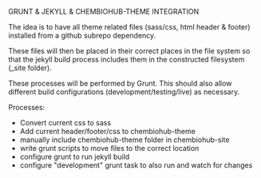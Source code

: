 GRUNT & JEKYLL & CHEMBIOHUB-THEME INTEGRATION

The idea is to have all theme related files (sass/css, html header & footer) installed from a github subrepo dependency.

These files will then be placed in their correct places in the file system so that the jekyll build process includes them in the constructed filesystem (_site folder).

These processes will be performed by Grunt. This should also allow different build configurations (development/testing/live) as necessary.

Processes:
- Convert current css to sass
- Add current header/footer/css to chembiohub-theme
- manually include chembiohub-theme folder in chembiohub-site
- write grunt scripts to move files to the correct location
- configure grunt to run jekyll build
- configure "development" grunt task to also run and watch for changes